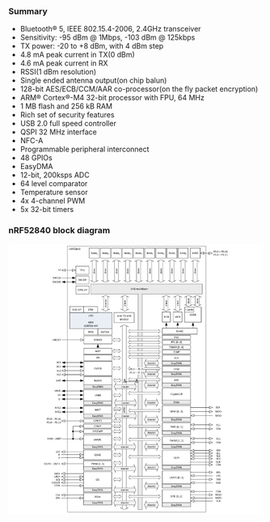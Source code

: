 ### Summary
* Bluetooth® 5, IEEE 802.15.4-2006, 2.4GHz transceiver
* Sensitivity: -95 dBm @ 1Mbps, -103 dBm @ 125kbps
* TX power: -20 to +8 dBm, with 4 dBm step
* 4.8 mA peak current in TX(0 dBm)
* 4.6 mA peak current in RX
* RSSI(1 dBm resolution)
* Single ended antenna output(on chip balun)
* 128-bit AES/ECB/CCM/AAR co-processor(on the fly packet encryption)
* ARM® Cortex®-M4 32-bit processor with FPU, 64 MHz
* 1 MB flash and 256 kB RAM
* Rich set of security features
* USB 2.0 full speed controller
* QSPI 32 MHz interface
* NFC-A
* Programmable peripheral interconnect
* 48 GPIOs
* EasyDMA
* 12-bit, 200ksps ADC
* 64 level comparator
* Temperature sensor
* 4x 4-channel PWM
* 5x 32-bit timers

### nRF52840 block diagram

![block diagram](images/nRF52840_block_diagram.png)
